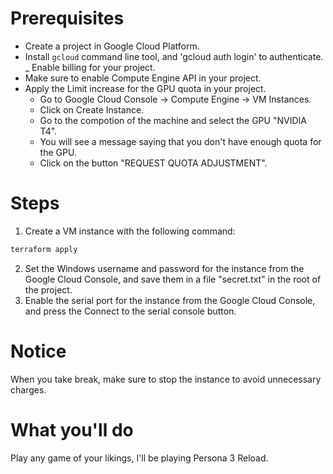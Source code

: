 # Prerequisites

- Create a project in Google Cloud Platform.
- Install `gcloud` command line tool, and 'gcloud auth login' to authenticate.
_ Enable billing for your project.
- Make sure to enable Compute Engine API in your project.
- Apply the Limit increase for the GPU quota in your project.
    - Go to Google Cloud Console -> Compute Engine -> VM Instances.
    - Click on Create Instance.
    - Go to the compotion of the machine and select the GPU "NVIDIA T4".
    - You will see a message saying that you don't have enough quota for the GPU.
    - Click on the button "REQUEST QUOTA ADJUSTMENT".

# Steps
1. Create a VM instance with the following command:
```bash
terraform apply
```
2. Set the Windows username and password for the instance from the Google Cloud Console, and save them in a file "secret.txt" in the root of the project.
3. Enable the serial port for the instance from the Google Cloud Console, and press the Connect to the serial console button.

# Notice
When you take break, make sure to stop the instance to avoid unnecessary charges.

# What you'll do
Play any game of your likings, I'll be playing Persona 3 Reload.